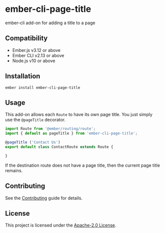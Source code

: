 ember-cli-page-title
==============================================================================

ember-cli add-on for adding a title to a page


Compatibility
------------------------------------------------------------------------------

* Ember.js v3.12 or above
* Ember CLI v2.13 or above
* Node.js v10 or above


Installation
------------------------------------------------------------------------------

```
ember install ember-cli-page-title
```


Usage
------------------------------------------------------------------------------

This add-on allows each `Route` to have its own page title. You just simply
use the `@pageTitle` decorator.

```javascript
import Route from '@ember/routing/route';
import { default as pageTitle } from 'ember-cli-page-title';

@pageTitle ('Contact Us')
export default class ContactRoute extends Route {

}
```

If the destination route does not have a page title, then the current page
title remains.

Contributing
------------------------------------------------------------------------------

See the [Contributing](CONTRIBUTING.md) guide for details.


License
------------------------------------------------------------------------------

This project is licensed under the [Apache-2.0 License](LICENSE.md).
